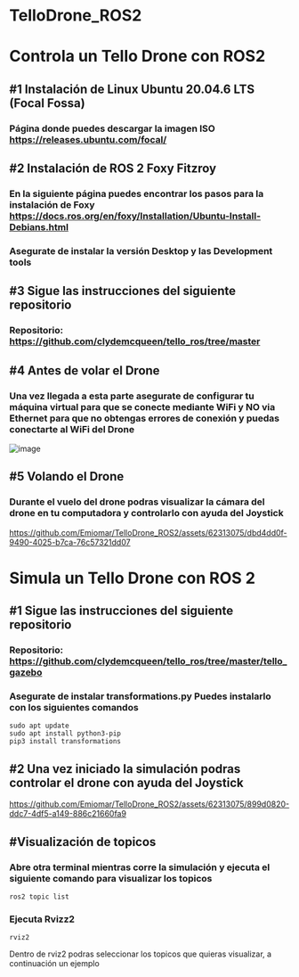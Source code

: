 # TelloDrone_ROS2
# Controla un Tello Drone con ROS2


## #1 Instalación de Linux Ubuntu 20.04.6 LTS (Focal Fossa)
### Página donde puedes descargar la imagen ISO https://releases.ubuntu.com/focal/

## #2 Instalación de ROS 2 Foxy Fitzroy 
### En la siguiente página puedes encontrar los pasos para la instalación de Foxy https://docs.ros.org/en/foxy/Installation/Ubuntu-Install-Debians.html
### Asegurate de instalar la versión Desktop y las Development tools

## #3 Sigue las instrucciones del siguiente repositorio 
### Repositorio: https://github.com/clydemcqueen/tello_ros/tree/master

## #4 Antes de volar el Drone
### Una vez llegada a esta parte asegurate de configurar tu máquina virtual para que se conecte mediante WiFi y NO via Ethernet para que no obtengas errores de conexión y puedas conectarte al WiFi del Drone
![image](https://github.com/Emiomar/TelloDrone_ROS2/assets/62313075/ff16cfcc-768b-4020-b00c-c5485eec632b)


## #5 Volando el Drone
### Durante el vuelo del drone podras visualizar la cámara del drone en tu computadora y controlarlo con ayuda del Joystick

https://github.com/Emiomar/TelloDrone_ROS2/assets/62313075/dbd4dd0f-9490-4025-b7ca-76c57321dd07

# Simula un Tello Drone con ROS 2
## #1 Sigue las instrucciones del siguiente repositorio
### Repositorio: https://github.com/clydemcqueen/tello_ros/tree/master/tello_gazebo
### Asegurate de instalar transformations.py Puedes instalarlo con los siguientes comandos
```
sudo apt update
sudo apt install python3-pip
pip3 install transformations
```
## #2 Una vez iniciado la simulación podras controlar el drone con ayuda del Joystick

https://github.com/Emiomar/TelloDrone_ROS2/assets/62313075/899d0820-ddc7-4df5-a149-886c21660fa9

## #Visualización de topicos
### Abre otra terminal mientras corre la simulación y ejecuta el siguiente comando para visualizar los topicos 
```
ros2 topic list
```
### Ejecuta Rvizz2
```
rviz2
```
Dentro de rviz2 podras seleccionar los topicos que quieras visualizar, a continuación un ejemplo
